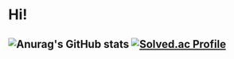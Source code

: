# Hi!

<div align="left">

  ![Anurag's GitHub stats](https://github-readme-stats.vercel.app/api?username=versatile0010&show_icons=true&theme=radical) [![Solved.ac
Profile](http://mazassumnida.wtf/api/v2/generate_badge?boj=versatile0010)](https://solved.ac/{handle}) 
  ---

  
</div>
